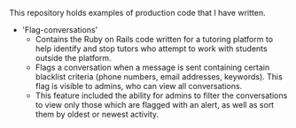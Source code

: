 This repository holds examples of production code that I have written.

* 'Flag-conversations' 
  - Contains the Ruby on Rails code written for a tutoring platform to help identify and stop tutors who attempt to work with students outside the platform. 
  - Flags a conversation when a message is sent containing certain blacklist criteria (phone numbers, email addresses, keywords). This flag is visible to admins, who can view all conversations. 
  - This feature included the ability for admins to filter the conversations to view only those which are flagged with an alert, as well as sort them by oldest or newest activity.
